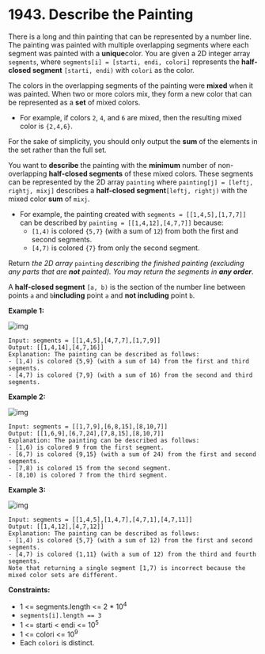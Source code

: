 # 1943. Describe the Painting

There is a long and thin painting that can be represented by a number line. The painting was painted with multiple overlapping segments where each segment was painted with a **unique**color. You are given a 2D integer array `segments`, where `segments[i] = [starti, endi, colori]` represents the **half-closed segment** `[starti, endi)` with `colori` as the color.

The colors in the overlapping segments of the painting were **mixed** when it was painted. When two or more colors mix, they form a new color that can be represented as a **set** of mixed colors.

- For example, if colors `2`, `4`, and `6` are mixed, then the resulting mixed color is `{2,4,6}`.

For the sake of simplicity, you should only output the **sum** of the elements in the set rather than the full set.

You want to **describe** the painting with the **minimum** number of non-overlapping **half-closed segments** of these mixed colors. These segments can be represented by the 2D array `painting` where `painting[j] = [leftj, rightj, mixj]` describes a **half-closed segment**`[leftj, rightj)` with the mixed color **sum** of `mixj`.

- For example, the painting created with `segments = [[1,4,5],[1,7,7]]` can be described by `painting = [[1,4,12],[4,7,7]]` because:
  - `[1,4)` is colored `{5,7}` (with a sum of `12`) from both the first and second segments.
  - `[4,7)` is colored `{7}` from only the second segment.

Return *the 2D array* `painting` *describing the finished painting (excluding any parts that are **not** painted). You may return the segments in **any order***.

A **half-closed segment** `[a, b)` is the section of the number line between points `a` and `b`**including** point `a` and **not including** point `b`.

 

**Example 1:**

![img](https://assets.leetcode.com/uploads/2021/06/18/1.png)

```
Input: segments = [[1,4,5],[4,7,7],[1,7,9]]
Output: [[1,4,14],[4,7,16]]
Explanation: The painting can be described as follows:
- [1,4) is colored {5,9} (with a sum of 14) from the first and third segments.
- [4,7) is colored {7,9} (with a sum of 16) from the second and third segments.
```

**Example 2:**

![img](https://assets.leetcode.com/uploads/2021/06/18/2.png)

```
Input: segments = [[1,7,9],[6,8,15],[8,10,7]]
Output: [[1,6,9],[6,7,24],[7,8,15],[8,10,7]]
Explanation: The painting can be described as follows:
- [1,6) is colored 9 from the first segment.
- [6,7) is colored {9,15} (with a sum of 24) from the first and second segments.
- [7,8) is colored 15 from the second segment.
- [8,10) is colored 7 from the third segment.
```

**Example 3:**

![img](https://assets.leetcode.com/uploads/2021/07/04/c1.png)

```
Input: segments = [[1,4,5],[1,4,7],[4,7,1],[4,7,11]]
Output: [[1,4,12],[4,7,12]]
Explanation: The painting can be described as follows:
- [1,4) is colored {5,7} (with a sum of 12) from the first and second segments.
- [4,7) is colored {1,11} (with a sum of 12) from the third and fourth segments.
Note that returning a single segment [1,7) is incorrect because the mixed color sets are different.
```

 

**Constraints:**

- 1 <= segments.length <= 2 * 10<sup>4</sup>
- `segments[i].length == 3`
- 1 <= starti < endi <= 10<sup>5</sup>
- 1 <= colori <= 10<sup>9</sup>
- Each `colori` is distinct.

